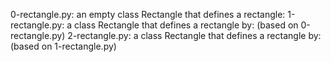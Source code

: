 0-rectangle.py: an empty class Rectangle that defines a rectangle:
1-rectangle.py: a class Rectangle that defines a rectangle by: (based on 0-rectangle.py)
2-rectangle.py: a class Rectangle that defines a rectangle by: (based on 1-rectangle.py)
